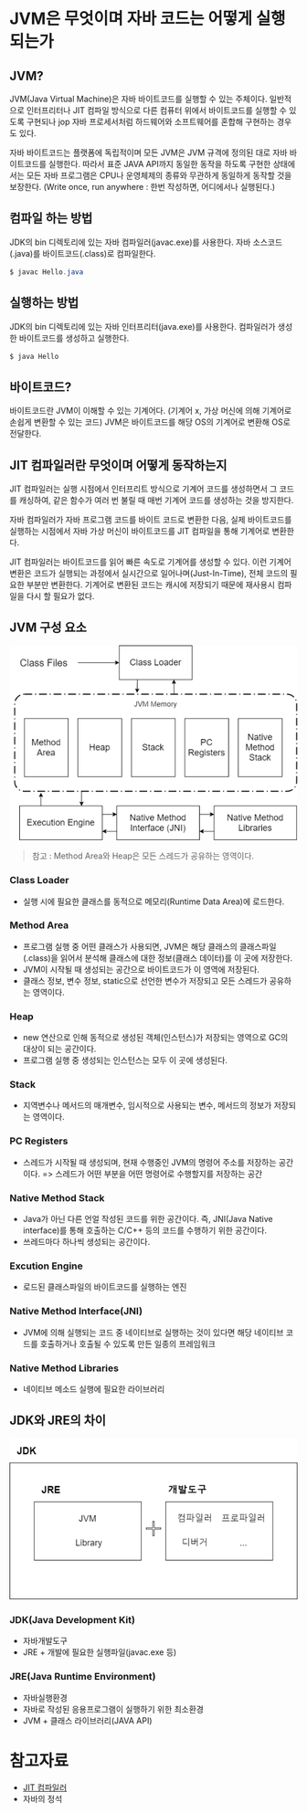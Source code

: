 # JVM은 무엇이며 자바 코드는 어떻게 실행되는가

## JVM?
JVM(Java Virtual Machine)은 자바 바이트코드를 실행할 수 있는 주체이다. 일반적으로 인터프리터나 JIT 컴파일 방식으로 다른 컴퓨터 위에서 바이트코드를 실행할 수 있도록 구현되나 jop 자바 프로세서처럼 하드웨어와 소프트웨어를 혼합해 구현하는 경우도 있다. 

자바 바이트코드는 플랫폼에 독립적이며 모든 JVM은 JVM 규격에 정의된 대로 자바 바이트코드를 실행한다. 따라서 표준 JAVA API까지 동일한 동작을 하도록 구현한 상태에서는 모든 자바 프로그램은 CPU나 운영체제의 종류와 무관하게 동일하게 동작할 것을 보장한다. (Write once, run anywhere : 한번 작성하면, 어디에서나 실행된다.)


## 컴파일 하는 방법
JDK의 bin 디렉토리에 있는 자바 컴파일러(javac.exe)를 사용한다. 자바 소스코드(.java)를 바이트코드(.class)로 컴파일한다.
```java
$ javac Hello.java
```

## 실행하는 방법
JDK의 bin 디렉토리에 있는 자바 인터프리터(java.exe)를 사용한다. 컴파일러가 생성한 바이트코드를 생성하고 실행한다.

```java
$ java Hello
```

## 바이트코드?
바이트코드란 JVM이 이해할 수 있는 기계어다. (기계어 x, 가상 머신에 의해 기계어로 손쉽게 변환할 수 있는 코드) JVM은 바이트코드를 해당 OS의 기계어로 변환해 OS로 전달한다.


## JIT 컴파일러란 무엇이며 어떻게 동작하는지

JIT 컴파일러는 실행 시점에서 인터프리트 방식으로 기계어 코드를 생성하면서 그 코드를 캐싱하여, 같은 함수가 여러 번 불릴 때 매번 기계어 코드를 생성하는 것을 방지한다.

자바 컴파일러가 자바 프로그램 코드를 바이트 코드로 변환한 다음, 실제 바이트코드를 실행하는 시점에서 자바 가상 머신이 바이트코드를 JIT 컴파일을 통해 기계어로 변환한다.

JIT 컴파일러는 바이트코드를 읽어 빠른 속도로 기계어를 생성할 수 있다. 이런 기계어 변환은 코드가 실행되는 과정에서 실시간으로 일어나며(Just-In-Time), 전체 코드의 필요한 부분만 변환한다. 기계어로 변환된 코드는 캐시에 저장되기 때문에 재사용시 컴파일을 다시 할 필요가 없다. 

## JVM 구성 요소
![JVM 구조](./img/jvm-memory.png)
> 참고 : Method Area와 Heap은 모든 스레드가 공유하는 영역이다. 

### Class Loader
- 실행 시에 필요한 클래스를 동적으로 메모리(Runtime Data Area)에 로드한다.

### Method Area
- 프로그램 실행 중 어떤 클래스가 사용되면, JVM은 해당 클래스의 클래스파일(.class)을 읽어서 분석해 클래스에 대한 정보(클래스 데이터)를 이 곳에 저장한다.
- JVM이 시작될 때 생성되는 공간으로 바이트코드가 이 영역에 저장된다.
- 클래스 정보, 변수 정보, static으로 선언한 변수가 저장되고 모든 스레드가 공유하는 영역이다.

### Heap
- new 연산으로 인해 동적으로 생성된 객체(인스턴스)가 저장되는 영역으로 GC의 대상이 되는 공간이다. 
- 프로그램 실행 중 생성되는 인스턴스는 모두 이 곳에 생성된다.

### Stack
- 지역변수나 메서드의 매개변수, 임시적으로 사용되는 변수, 메서드의 정보가 저장되는 영역이다.

### PC Registers
- 스레드가 시작될 때 생성되며, 현재 수행중인 JVM의 명령어 주소를 저장하는 공간이다. => 스레드가 어떤 부분을 어떤 명령어로 수행할지를 저장하는 공간

### Native Method Stack
- Java가 아닌 다른 언얼 작성된 코드를 위한 공간이다. 즉, JNI(Java Native interface)를 통해 호출하는 C/C++ 등의 코드를 수행하기 위한 공간이다.
- 쓰레드마다 하나씩 생성되는 공간이다.


### Excution Engine
- 로드된 클래스파일의 바이트코드를 실행하는 엔진

### Native Method Interface(JNI)
- JVM에 의해 실행되는 코드 중 네이티브로 실행하는 것이 있다면 해당 네이티브 코드를 호출하거나 호출될 수 있도록 만든 일종의 프레임워크

### Native Method Libraries
- 네이티브 메소드 실행에 필요한 라이브러리

## JDK와 JRE의 차이
![JDK와 JRE](./img/jdk-jre.png)

### JDK(Java Development Kit) 
- 자바개발도구
- JRE + 개발에 필요한 실행파일(javac.exe 등)

### JRE(Java Runtime Environment)
-  자바실행환경
-  자바로 작성된 응용프로그램이 실행하기 위한 최소환경
-  JVM + 클래스 라이브러리(JAVA API)


# 참고자료
- [JIT 컴파일러](https://ko.wikipedia.org/wiki/JIT_%EC%BB%B4%ED%8C%8C%EC%9D%BC)
- 자바의 정석